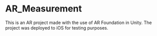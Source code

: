 # AR_Measurement

This is an AR project made with the use of AR Foundation in Unity. The project was deployed to iOS for testing purposes.
